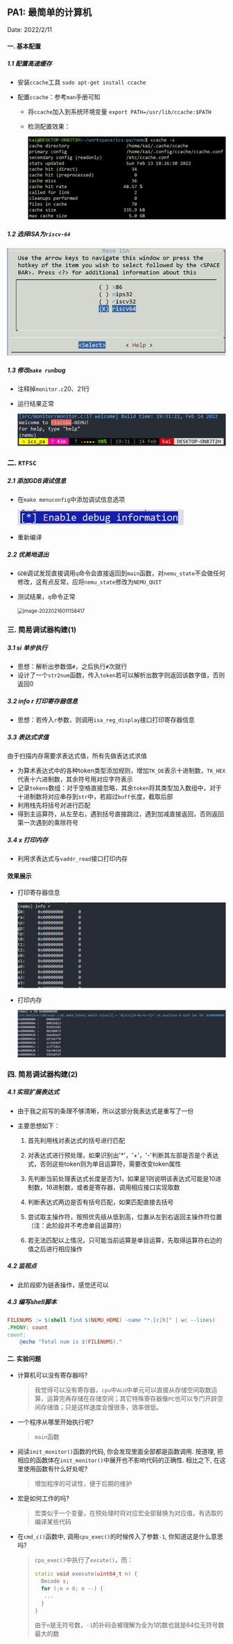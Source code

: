 ## PA1: 最简单的计算机

Date: 2022/2/11

#### 一. 基本配置

##### 1.1 配置高速缓存

* 安装`ccache`工具	`sudo apt-get install ccache`

* 配置`ccache`：参考`man`手册可知

  * 将`ccache`加入到系统环境变量	`export PATH=/usr/lib/ccache:$PATH`

  * 检测配置效果：

    <img src="README_figs/image-20220213183058716.png" alt="image-20220213183058716" style="zoom: 80%;" />


##### 1.2 选择ISA为`riscv-64`

<img src="README_figs/image-20220213185511784.png" alt="image-20220213185511784" style="zoom:80%;" />

##### 1.3 修改`make run`bug

* 注释掉`monitor.c`20、21行

* 运行结果正常

  <img src="README_figs/image-20220214193202974.png" alt="image-20220214193202974" style="zoom: 75%;" />



### 二. `RTFSC`

##### 2.1 添加GDB调试信息

* 在`make menuconfig`中添加调试信息选项

  ![image-20220215132743412](README_figs/image-20220215132743412.png)

* 重新编译

##### 2.2  优美地退出

* `GDB`调试发现直接调用`q`命令会直接返回到`main`函数，对`nemu_state`不会做任何修改，这有点反常，应将`nemu_state`修改为`NEMU_QUIT`

* 测试结果，`q`命令正常

  <img src="C:\Users\Kai\AppData\Roaming\Typora\typora-user-images\image-20220216011158417.png" alt="image-20220216011158417" style="zoom:80%;" />



### 三. 简易调试器构建(1)

##### 3.1 si 单步执行

* 思想：解析出参数值`#`，之后执行`#`次就行
* 设计了一个`str2num`函数，传入`token`若可以解析出数字则返回该数字值，否则返回0

##### 3.2 info r 打印寄存器信息

* 思想：若传入`r`参数，则调用`isa_reg_display`接口打印寄存器信息

##### 3.3 表达式求值

由于扫描内存需要求表达式值，所有先做表达式求值

* 为算术表达式中的各种token类型添加规则，增加`TK_DE`表示十进制数，`TK_HEX`代表十六进制数，其余符号用对应字符表示
* 记录`tokens`数组：对于空格直接忽略，其余`token`将其类型加入数组中，对于十进制数将对应串存到`str`中，若超过`buff`长度，截取后部
* 利用栈先将括号对进行匹配
* 得到主运算符，从左至右，遇到括号直接跳过，遇到加减直接返回，否则返回第一次遇到的乘除符号

##### 3.4 x 打印内存

* 利用求表达式与`vaddr_read`接口打印内存

#### 效果展示

* 打印寄存器信息

  <img src="README_figs/image-20220218173531246.png" alt="image-20220218173531246" style="zoom:67%;" />

* 打印内存

  <img src="README_figs/image-20220218173739111.png" alt="image-20220218173739111" style="zoom:50%;" />



### 四. 简易调试器构建(2)

##### 4.1 实现扩展表达式

* 由于我之前写的条理不够清晰，所以这部分我表达式是重写了一份

* 主要思想如下：

  1. 首先利用栈对表达式的括号进行匹配
  2. 对表达式进行预处理，如果识别出'*'，'+'，'-'判断其左部是否是个表达式，否则这些token则为单目运算符，需要改变token属性

  3. 先判断当前处理表达式长度是否为1，如果是1则说明该表达式可能是10进制数，16进制数，或者是寄存器，调用相应接口实现取数

  4. 判断表达式两边是否有括号匹配，如果匹配直接去括号

  5. 尝试取主操作符，按照优先级从低到高，位置从左到右返回主操作符位置（注：此阶段并不考虑单目运算符）
  6. 若无法匹配以上情况，只可能当前运算是单目运算，先取得运算符右边的值之后进行相应操作



##### 4.2 监视点

* 此阶段即为链表操作，感觉还可以



##### 4.3 编写shell脚本

```makefile
FILENUMS := $(shell find $(NEMU_HOME) -name "*.[c|h]" | wc --lines)
.PHONY: count
count:
	@echo "Total num is $(FILENUMS)."
```



#### 二. 实验问题

* 计算机可以没有寄存器吗?

  > 我觉得可以没有寄存器，`cpu`中`ALU`中单元可以直接从存储空间取数运算，运算完再存储在存储空间；其它特殊寄存器像`PC`也可以专门开辟空间存储值；只是这样速度会慢很多，效率很低。

* 一个程序从哪里开始执行呢?

  > `main`函数
  
* 阅读`init_monitor()`函数的代码, 你会发现里面全部都是函数调用. 按道理, 把相应的函数体在`init_monitor()`中展开也不影响代码的正确性. 相比之下, 在这里使用函数有什么好处呢?

  > 增加程序的可读性，便于后期的维护
  
* 宏是如何工作的吗?

  > 宏类似于一个变量，在预处理时将对应宏全部替换为对应值，有选取的编译某些代码
  
* 在`cmd_c()`函数中, 调用`cpu_exec()`的时候传入了参数`-1`, 你知道这是什么意思吗?

  > `cpu_exec()`中执行了`excute()`，而：
  >
  > ```c++
  > static void execute(uint64_t n) {
  >   Decode s;
  >   for (;n > 0; n --) {
  >    ...
  >   }
  > }
  > ```
  >
  > 由于`n`是无符号数，`-1`的补码会被理解为全为1的数也就是64位无符号数最大的数

  
